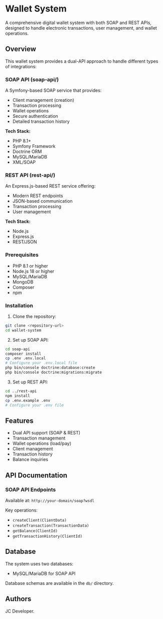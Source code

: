 # Wallet System

A comprehensive digital wallet system with both SOAP and REST APIs, designed to handle electronic transactions, user management, and wallet operations.

## Overview

This wallet system provides a dual-API approach to handle different types of integrations:

### SOAP API (soap-api/)

A Symfony-based SOAP service that provides:
- Client management (creation)
- Transaction processing
- Wallet operations
- Secure authentication
- Detailed transaction history

**Tech Stack:**
- PHP 8.1+
- Symfony Framework
- Doctrine ORM
- MySQL/MariaDB
- XML/SOAP

### REST API (rest-api/)

An Express.js-based REST service offering:
- Modern REST endpoints
- JSON-based communication
- Transaction processing
- User management

**Tech Stack:**
- Node.js
- Express.js
- REST/JSON

### Prerequisites

- PHP 8.1 or higher
- Node.js 18 or higher
- MySQL/MariaDB
- MongoDB
- Composer
- npm

### Installation

1. Clone the repository:
```bash
git clone <repository-url>
cd wallet-system
```

2. Set up SOAP API:
```bash
cd soap-api
composer install
cp .env .env.local
# Configure your .env.local file
php bin/console doctrine:database:create
php bin/console doctrine:migrations:migrate
```

3. Set up REST API:
```bash
cd ../rest-api
npm install
cp .env.example .env
# Configure your .env file
```

## Features

- Dual API support (SOAP & REST)
- Transaction management
- Wallet operations (load/pay)
- Client management
- Transaction history
- Balance inquiries

## API Documentation

### SOAP API Endpoints

Available at: `http://your-domain/soap?wsdl`

Key operations:
- `createClient(ClientData)`
- `createTransaction(TransactionData)`
- `getBalance(ClientId)`
- `getTransactionHistory(ClientId)`

## Database

The system uses two databases:
- MySQL/MariaDB for SOAP API

Database schemas are available in the `db/` directory.


## Authors

JC Developer.
